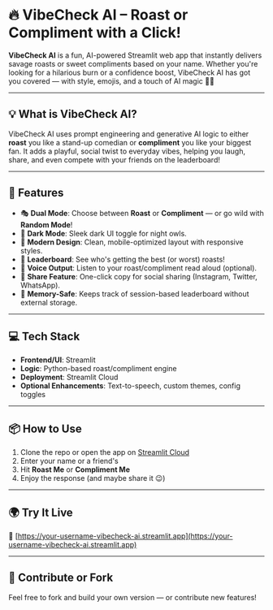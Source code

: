 
# 🔥 VibeCheck AI – Roast or Compliment with a Click!

**VibeCheck AI** is a fun, AI-powered Streamlit web app that instantly delivers savage roasts or sweet compliments based on your name. Whether you're looking for a hilarious burn or a confidence boost, VibeCheck AI has got you covered — with style, emojis, and a touch of AI magic 🤖✨

---

## 💡 What is VibeCheck AI?

VibeCheck AI uses prompt engineering and generative AI logic to either **roast** you like a stand-up comedian or **compliment** you like your biggest fan. It adds a playful, social twist to everyday vibes, helping you laugh, share, and even compete with your friends on the leaderboard!

---

## 🚀 Features

- 🎭 **Dual Mode**: Choose between **Roast** or **Compliment** — or go wild with **Random Mode**!
- 🌙 **Dark Mode**: Sleek dark UI toggle for night owls.
- 🎨 **Modern Design**: Clean, mobile-optimized layout with responsive styles.
- 🤯 **Leaderboard**: See who's getting the best (or worst) roasts!
- 🎤 **Voice Output**: Listen to your roast/compliment read aloud (optional).
- 🔗 **Share Feature**: One-click copy for social sharing (Instagram, Twitter, WhatsApp).
- 🧠 **Memory-Safe**: Keeps track of session-based leaderboard without external storage.

---

## 💻 Tech Stack

- **Frontend/UI**: Streamlit
- **Logic**: Python-based roast/compliment engine
- **Deployment**: Streamlit Cloud
- **Optional Enhancements**: Text-to-speech, custom themes, config toggles

---

## 📦 How to Use

1. Clone the repo or open the app on [Streamlit Cloud](https://streamlit.io)
2. Enter your name or a friend's
3. Hit **Roast Me** or **Compliment Me**
4. Enjoy the response (and maybe share it 😉)

---

## 🌍 Try It Live

🔗 [https://your-username-vibecheck-ai.streamlit.app](https://your-username-vibecheck-ai.streamlit.app)

---

## 🤝 Contribute or Fork

Feel free to fork and build your own version — or contribute new features!

